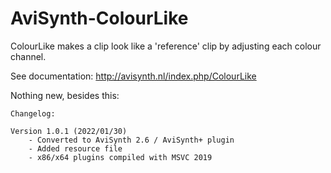 # AviSynth-ColourLike
ColourLike makes a clip look like a 'reference' clip by adjusting each colour channel.

See documentation: http://avisynth.nl/index.php/ColourLike

Nothing new, besides this:

```
Changelog:

Version 1.0.1 (2022/01/30)
    - Converted to AviSynth 2.6 / AviSynth+ plugin
    - Added resource file
    - x86/x64 plugins compiled with MSVC 2019
